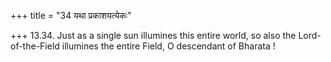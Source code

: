 +++
title = "34 यथा प्रकाशयत्येकः"

+++
13.34. Just as a single sun illumines this entire world, so also the
Lord-of-the-Field illumines the entire Field, O descendant of Bharata !
